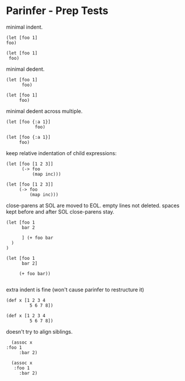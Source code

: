 # Parinfer - Prep Tests

minimal indent.

```in
(let [foo 1]
foo)
```

```out
(let [foo 1]
 foo)
```

minimal dedent.

```in
(let [foo 1]
      foo)
```

```out
(let [foo 1]
     foo)
```

minimal dedent across multiple.

```in
(let [foo {:a 1}]
           foo)
```

```out
(let [foo {:a 1}]
     foo)
```

keep relative indentation of child expressions:

```in
(let [foo [1 2 3]]
      (-> foo
          (map inc)))
```

```out
(let [foo [1 2 3]]
     (-> foo
         (map inc)))
```

close-parens at SOL are moved to EOL.
empty lines not deleted.
spaces kept before and after SOL close-parens stay.

```in
(let [foo 1
      bar 2

      ] (+ foo bar
  )
)
```

```out
(let [foo 1
      bar 2]

     (+ foo bar))
  

```

extra indent is fine (won't cause parinfer to restructure it)

```in
(def x [1 2 3 4
         5 6 7 8])
```

```out
(def x [1 2 3 4
         5 6 7 8])
```

doesn't try to align siblings.

```in
  (assoc x
:foo 1
     :bar 2)
```

```out
  (assoc x
   :foo 1
     :bar 2)
```
